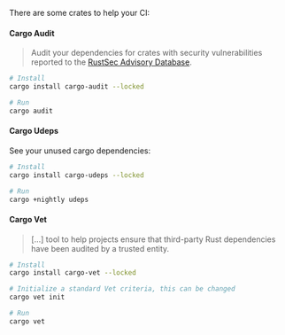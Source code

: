 There are some crates to help your CI:

#### Cargo Audit
> Audit your dependencies for crates with security vulnerabilities reported to the [RustSec Advisory Database](https://github.com/RustSec/advisory-db/).

```bash
# Install
cargo install cargo-audit --locked

# Run
cargo audit
```

#### Cargo Udeps
See your unused cargo dependencies:

```bash
# Install
cargo install cargo-udeps --locked

# Run
cargo +nightly udeps
```

#### Cargo Vet
> [...] tool to help projects ensure that third-party Rust dependencies have been audited by a trusted entity.
```bash
# Install
cargo install cargo-vet --locked

# Initialize a standard Vet criteria, this can be changed
cargo vet init

# Run
cargo vet
```
